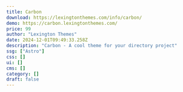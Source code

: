 ```yaml
---
title: Carbon
download: https://lexingtonthemes.com/info/carbon/
demo: https://carbon.lexingtonthemes.com/
price: 99
author: "Lexington Themes"
date: 2024-12-01T09:49:33.258Z
description: "Carbon - A cool theme for your directory project"
ssg: ["Astro"]
css: []
ui: []
cms: []
category: []
draft: false
---
```

